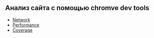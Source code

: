 ## Анализ сайта с помощью chromve dev tools
    
* [Network](./desktop/network/README.md)
* [Performance](./desktop/performance/README.md)
* [Coverage](./desktop/coverage/README.md)
